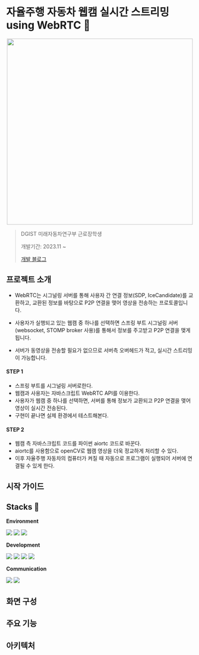 # 자율주행 자동차 웹캠 실시간 스트리밍 using WebRTC :car:

<div align=center>
  <img src="https://github.com/jaeyeoneee/WebRTC/assets/109527136/027af870-6779-426b-8483-9948df6cb967" width="500">
</div>

> DGIST 미래자동차연구부 근로장학생
>
> 개발기간: 2023.11 ~
>
> [개발 블로그](https://velog.io/@jaeyeoneee/WebRTC%EB%A1%9C-%EC%9B%B9%EC%BA%A0-%EC%98%81%EC%83%81-%EC%8B%A4%EC%8B%9C%EA%B0%84-%EC%A0%84%EC%86%A1%ED%95%98%EA%B8%B0-WebRTC%EB%9E%80)


## 프로젝트 소개
 * WebRTC는 시그널링 서버를 통해 사용자 간 연결 정보(SDP, IceCandidate)를 교환하고, 교환된 정보를 바탕으로 P2P 연결을 맺어 영상을 전송하는 프로토콜입니다.

 * 사용자가 실행되고 있는 웹캠 중 하나를 선택하면 스프링 부트 시그널링 서버(websocket, STOMP broker 사용)를 통해서 정보를 주고받고 P2P 연결을 맺게 됩니다.

 * 서버가 동영상을 전송할 필요가 없으므로 서버측 오버헤드가 적고, 실시간 스트리밍이 가능합니다.
 
#### STEP 1
 * 스프링 부트를 시그널링 서버로한다.
 * 웹캠과 사용자는 자바스크립트 WebRTC API를 이용한다.
 * 사용자가 웹캠 중 하나를 선택하면, 서버를 통해 정보가 교환되고 P2P 연결을 맺어 영상이 실시간 전송된다.
 * 구현이 끝나면 실제 환경에서 테스트해본다.

#### STEP 2
 * 웹캠 측 자바스크립트 코드를 파이썬 aiortc 코드로 바꾼다.
 * aiortc를 사용함으로 openCV로 웹캠 영상을 더욱 정교하게 처리할 수 있다.
 * 이후 자율주행 자동차의 컴퓨터가 켜질 때 자동으로 프로그램이 실행되어 서버에 연결될 수 있게 한다.

## 시작 가이드

## Stacks :book:
**Environment**
<p>
  <span><img src="https://img.shields.io/badge/intellijidea-000000?style=for-the-badge&logo=intellijidea&logoColor=white"></span>
  <span><img src="https://img.shields.io/badge/Git-F05032?style=for-the-badge&logo=Git&logoColor=white"></span>
  <span><img src="https://img.shields.io/badge/GitHub-181717?style=for-the-badge&logo=GitHub&logoColor=white"></span>
</p>


**Development**
<p>
  <span><img src="https://img.shields.io/badge/openJDK-437291?style=for-the-badge&logo=openjdk&logoColor=white"></span>
  <span><img src="https://img.shields.io/badge/javascript-F7DF1E?style=for-the-badge&logo=javascript&logoColor=white"></span>
  <span><img src="https://img.shields.io/badge/WebRTC-333333?style=for-the-badge&logo=WebRTC&logoColor=white"></span>
  <span><img src="https://img.shields.io/badge/Spring Boot-6DB33F?style=for-the-badge&logo=Spring Boot&logoColor=white"></span>
</p>

**Communication**
<p>
  <span><img src="https://img.shields.io/badge/notion-000000?style=for-the-badge&logo=notion&logoColor=white"></span>
  <span><img src="https://img.shields.io/badge/Flow%20Team-9600F8?style=for-the-badge&link=https://flow.team/kr/index"></span>
</p>

## 화면 구성

## 주요 기능

## 아키텍처
